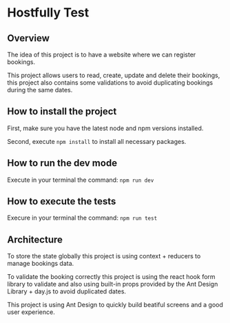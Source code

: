 # Hostfully Test

## Overview
The idea of this project is to have a website where we can register bookings.

This project allows users to read, create, update and delete their bookings, this project also contains some validations to avoid duplicating bookings during the same dates.

## How to install the project
First, make sure you have the latest node and npm versions installed.

Second, execute `npm install` to install all necessary packages.

## How to run the dev mode
Execute in your terminal the command:
`npm run dev`

## How to execute the tests
Execure in your terminal the command:
`npm run test`

## Architecture

To store the state globally this project is using context + reducers to manage bookings data.

To validate the booking correctly this project is using the react hook form library to validate and also using built-in props provided by the Ant Design Library + day.js to avoid duplicated dates.

This project is using Ant Design to quickly build beatiful screens and a good user experience.